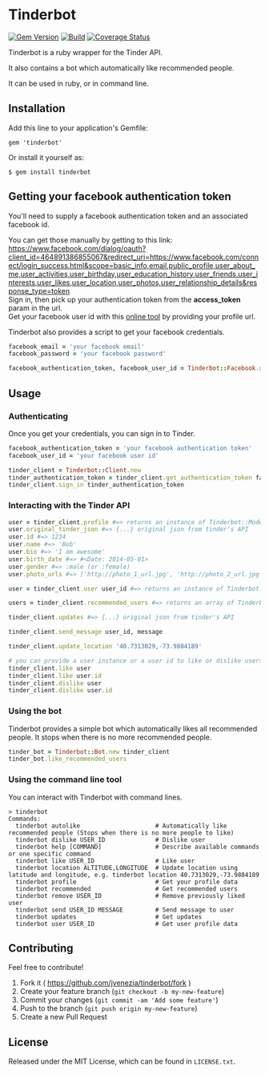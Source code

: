 # Tinderbot

[![Gem Version](https://badge.fury.io/rb/tinderbot.svg)](http://badge.fury.io/rb/tinderbot)
[![Build](https://travis-ci.org/jvenezia/tinderbot.svg?branch=master)](https://travis-ci.org/jvenezia/tinderbot)
[![Coverage Status](https://coveralls.io/repos/jvenezia/tinderbot/badge.png)](https://coveralls.io/r/jvenezia/tinderbot)

Tinderbot is a ruby wrapper for the Tinder API.

It also contains a bot which automatically like recommended people.

It can be used in ruby, or in command line.

## Installation

Add this line to your application's Gemfile:

    gem 'tinderbot'

Or install it yourself as:

    $ gem install tinderbot


## Getting your facebook authentication token

You'll need to supply a facebook authentication token and an associated facebook id.

You can get those manually by getting to this link:  
https://www.facebook.com/dialog/oauth?client_id=464891386855067&redirect_uri=https://www.facebook.com/connect/login_success.html&scope=basic_info,email,public_profile,user_about_me,user_activities,user_birthday,user_education_history,user_friends,user_interests,user_likes,user_location,user_photos,user_relationship_details&response_type=token  
Sign in, then pick up your authentication token from the **access_token** param in the url.  
Get your facebook user id with this [online tool](http://findmyfacebookid.com/) by providing your profile url.

Tinderbot also provides a script to get your facebook credentials.
```ruby
facebook_email = 'your facebook email'
facebook_password = 'your facebook password'

facebook_authentication_token, facebook_user_id = Tinderbot::Facebook.get_credentials facebook_email, facebook_password
```

## Usage
### Authenticating

Once you get your credentials, you can sign in to Tinder.
```ruby
facebook_authentication_token = 'your facebook authentication token'
facebook_user_id = 'your facebook user id'

tinder_client = Tinderbot::Client.new
tinder_authentication_token = tinder_client.get_authentication_token facebook_authentication_token, facebook_user_id
tinder_client.sign_in tinder_authentication_token
```

### Interacting with the Tinder API
```ruby
user = tinder_client.profile #=> returns an instance of Tinderbot::Model::User
user.original_tinder_json #=> {...} original json from tinder's API
user.id #=> 1234
user.name #=> 'Bob'
user.bio #=> 'I am awesome'
user.birth_date #=> #<Date: 2014-05-01>
user.gender #=> :male (or :female)
user.photo_urls #=> ['http://photo_1_url.jpg', 'http://photo_2_url.jpg']

user = tinder_client.user user_id #=> returns an instance of Tinderbot::Model::User

users = tinder_client.recommended_users #=> returns an array of Tinderbot::Model::User instances

tinder_client.updates #=> {...} original json from tinder's API

tinder_client.send_message user_id, message

tinder_client.update_location '40.7313029,-73.9884189'

# you can provide a user instance or a user id to like or dislike users
tinder_client.like user
tinder_client.like user.id
tinder_client.dislike user
tinder_client.dislike user.id
```

### Using the bot
Tinderbot provides a simple bot which automatically likes all recommended people. It stops when there is no more recommended people.
```ruby
tinder_bot = Tinderbot::Bot.new tinder_client
tinder_bot.like_recommended_users
```

### Using the command line tool
You can interact with Tinderbot with command lines.
```
> tinderbot
Commands:
  tinderbot autolike                     # Automatically like recommended people (Stops when there is no more people to like)
  tinderbot dislike USER_ID              # Dislike user
  tinderbot help [COMMAND]               # Describe available commands or one specific command
  tinderbot like USER_ID                 # Like user
  tinderbot location ALTITUDE,LONGITUDE  # Update location using latitude and longitude, e.g. tinderbot location 40.7313029,-73.9884189
  tinderbot profile                      # Get your profile data
  tinderbot recommended                  # Get recommended users
  tinderbot remove USER_ID               # Remove previously liked user
  tinderbot send USER_ID MESSAGE         # Send message to user
  tinderbot updates                      # Get updates
  tinderbot user USER_ID                 # Get user profile data
```

## Contributing
Feel free to contribute!

1. Fork it ( https://github.com/jvenezia/tinderbot/fork )
2. Create your feature branch (`git checkout -b my-new-feature`)
3. Commit your changes (`git commit -am 'Add some feature'`)
4. Push to the branch (`git push origin my-new-feature`)
5. Create a new Pull Request

## License
Released under the MIT License, which can be found in `LICENSE.txt`.
